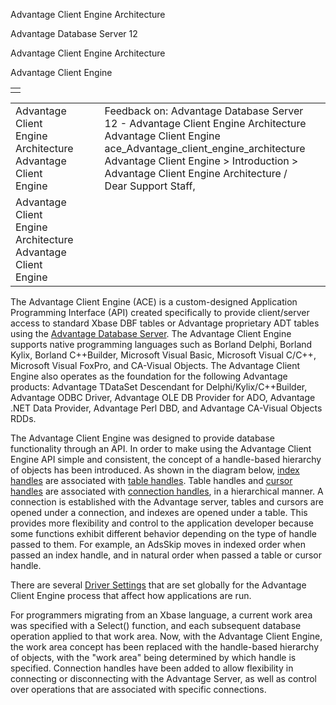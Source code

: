 Advantage Client Engine Architecture




Advantage Database Server 12  

Advantage Client Engine Architecture

Advantage Client Engine

|  |
| --- |
|  |

|  |  |  |  |  |
| --- | --- | --- | --- | --- |
| Advantage Client Engine Architecture  Advantage Client Engine |  |  | Feedback on: Advantage Database Server 12 - Advantage Client Engine Architecture Advantage Client Engine ace\_Advantage\_client\_engine\_architecture Advantage Client Engine > Introduction > Advantage Client Engine Architecture / Dear Support Staff, |  |
| Advantage Client Engine Architecture  Advantage Client Engine |  |  |  |  |

The Advantage Client Engine (ACE) is a custom-designed Application Programming Interface (API) created specifically to provide client/server access to standard Xbase DBF tables or Advantage proprietary ADT tables using the [Advantage Database Server](master_advantage_database_server.htm). The Advantage Client Engine supports native programming languages such as Borland Delphi, Borland Kylix, Borland C++Builder, Microsoft Visual Basic, Microsoft Visual C/C++, Microsoft Visual FoxPro, and CA-Visual Objects. The Advantage Client Engine also operates as the foundation for the following Advantage products: Advantage TDataSet Descendant for Delphi/Kylix/C++Builder, Advantage ODBC Driver, Advantage OLE DB Provider for ADO, Advantage .NET Data Provider, Advantage Perl DBD, and Advantage CA-Visual Objects RDDs.

The Advantage Client Engine was designed to provide database functionality through an API. In order to make using the Advantage Client Engine API simple and consistent, the concept of a handle-based hierarchy of objects has been introduced. As shown in the diagram below, [index handles](ace_index_handles.htm) are associated with [table handles](ace_table_handles.htm). Table handles and [cursor handles](ace_cursor_handles.htm) are associated with [connection handles](ace_connection_handles.htm), in a hierarchical manner. A connection is established with the Advantage server, tables and cursors are opened under a connection, and indexes are opened under a table. This provides more flexibility and control to the application developer because some functions exhibit different behavior depending on the type of handle passed to them. For example, an AdsSkip moves in indexed order when passed an index handle, and in natural order when passed a table or cursor handle.

There are several [Driver Settings](ace_driver_settings.htm) that are set globally for the Advantage Client Engine process that affect how applications are run.

For programmers migrating from an Xbase language, a current work area was specified with a Select() function, and each subsequent database operation applied to that work area. Now, with the Advantage Client Engine, the work area concept has been replaced with the handle-based hierarchy of objects, with the "work area" being determined by which handle is specified. Connection handles have been added to allow flexibility in connecting or disconnecting with the Advantage Server, as well as control over operations that are associated with specific connections.